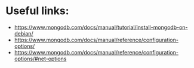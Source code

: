 # Useful links:

* https://www.mongodb.com/docs/manual/tutorial/install-mongodb-on-debian/
* https://www.mongodb.com/docs/manual/reference/configuration-options/
* https://www.mongodb.com/docs/manual/reference/configuration-options/#net-options